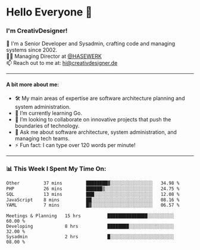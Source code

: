 # Hello Everyone 👋

### I'm CreativDesigner!

🔭 I'm a Senior Developer and Sysadmin, crafting code and managing systems since 2002.  
👨‍💼 Managing Director at [@HASEWERK](https://github.com/HASEWERK)  
📫 Reach out to me at: [hi@creativdesigner.de](mailto:hi@creativdesigner.de)  

---

#### A bit more about me:

- 🛠 My main areas of expertise are software architecture planning and system administration.
- 🌱 I’m currently learning Go.
- 👯 I’m looking to collaborate on innovative projects that push the boundaries of technology.
- 💬 Ask me about software architecture, system administration, and managing tech teams.
- ⚡ Fun fact: I can type over 120 words per minute!  

---

### 📊 **This Week I Spent My Time On:**

<!--START_SECTION:waka-->

```txt
Other         37 mins         ████████▓░░░░░░░░░░░░░░░░   34.98 %
PHP           26 mins         ██████▒░░░░░░░░░░░░░░░░░░   24.75 %
SQL           13 mins         ███░░░░░░░░░░░░░░░░░░░░░░   12.08 %
JavaScript    8 mins          ██░░░░░░░░░░░░░░░░░░░░░░░   08.16 %
YAML          7 mins          █▓░░░░░░░░░░░░░░░░░░░░░░░   06.57 %
```

<!--END_SECTION:waka-->

```text
Meetings & Planning   15 hrs          ███████████████░░░░░░░░░░   60.00 % 
Developing            8 hrs           ████████░░░░░░░░░░░░░░░░░   32.00 % 
Sysadmin              2 hrs           █░░░░░░░░░░░░░░░░░░░░░░░░   08.00 %

